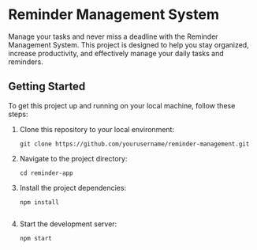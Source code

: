 # Reminder Management System

Manage your tasks and never miss a deadline with the Reminder Management System. This project is designed to help you stay organized, increase productivity, and effectively manage your daily tasks and reminders.

## Getting Started

To get this project up and running on your local machine, follow these steps:

1. Clone this repository to your local environment:

   ```
   git clone https://github.com/yourusername/reminder-management.git

2. Navigate to the project directory:

   ```
   cd reminder-app

3. Install the project dependencies:

    ```
    npm install


4. Start the development server:

    ```
    npm start


